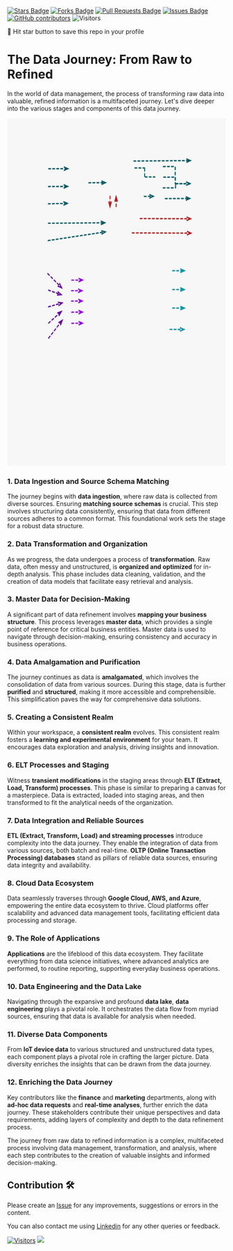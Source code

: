 <a href="https://github.com/drshahizan/HPDP/stargazers"><img src="https://img.shields.io/github/stars/drshahizan/HPDP" alt="Stars Badge"/></a>
<a href="https://github.com/drshahizan/HPDP/network/members"><img src="https://img.shields.io/github/forks/drshahizan/HPDP" alt="Forks Badge"/></a>
<a href="https://github.com/drshahizan/HPDP/pulls"><img src="https://img.shields.io/github/issues-pr/drshahizan/HPDP" alt="Pull Requests Badge"/></a>
<a href="https://github.com/drshahizan/HPDP/issues"><img src="https://img.shields.io/github/issues/drshahizan/HPDP" alt="Issues Badge"/></a>
<a href="https://github.com/drshahizan/HPDP/graphs/contributors"><img alt="GitHub contributors" src="https://img.shields.io/github/contributors/drshahizan/Python_Tutorial?color=2b9348"></a>
![Visitors](https://api.visitorbadge.io/api/visitors?path=https%3A%2F%2Fgithub.com%2Fdrshahizan%2FHPDP&labelColor=%23d9e3f0&countColor=%23697689&style=flat)

🌟 Hit star button to save this repo in your profile

# The Data Journey: From Raw to Refined

In the world of data management, the process of transforming raw data into valuable, refined information is a multifaceted journey. Let's dive deeper into the various stages and components of this data journey.

<p align="center">
<img src="../images/data_journey.gif"  height="800" />
</p>

### **1. Data Ingestion and Source Schema Matching**

The journey begins with **data ingestion**, where raw data is collected from diverse sources. Ensuring **matching source schemas** is crucial. This step involves structuring data consistently, ensuring that data from different sources adheres to a common format. This foundational work sets the stage for a robust data structure.

### **2. Data Transformation and Organization**

As we progress, the data undergoes a process of **transformation**. Raw data, often messy and unstructured, is **organized and optimized** for in-depth analysis. This phase includes data cleaning, validation, and the creation of data models that facilitate easy retrieval and analysis.

### **3. Master Data for Decision-Making**

A significant part of data refinement involves **mapping your business structure**. This process leverages **master data**, which provides a single point of reference for critical business entities. Master data is used to navigate through decision-making, ensuring consistency and accuracy in business operations.

### **4. Data Amalgamation and Purification**

The journey continues as data is **amalgamated**, which involves the consolidation of data from various sources. During this stage, data is further **purified** and **structured**, making it more accessible and comprehensible. This simplification paves the way for comprehensive data solutions.

### **5. Creating a Consistent Realm**

Within your workspace, a **consistent realm** evolves. This consistent realm fosters a **learning and experimental environment** for your team. It encourages data exploration and analysis, driving insights and innovation.

### **6. ELT Processes and Staging**

Witness **transient modifications** in the staging areas through **ELT (Extract, Load, Transform) processes**. This phase is similar to preparing a canvas for a masterpiece. Data is extracted, loaded into staging areas, and then transformed to fit the analytical needs of the organization.

### **7. Data Integration and Reliable Sources**

**ETL (Extract, Transform, Load) and streaming processes** introduce complexity into the data journey. They enable the integration of data from various sources, both batch and real-time. **OLTP (Online Transaction Processing) databases** stand as pillars of reliable data sources, ensuring data integrity and availability.

### **8. Cloud Data Ecosystem**

Data seamlessly traverses through **Google Cloud, AWS, and Azure**, empowering the entire data ecosystem to thrive. Cloud platforms offer scalability and advanced data management tools, facilitating efficient data processing and storage.

### **9. The Role of Applications**

**Applications** are the lifeblood of this data ecosystem. They facilitate everything from data science initiatives, where advanced analytics are performed, to routine reporting, supporting everyday business operations.

### **10. Data Engineering and the Data Lake**

Navigating through the expansive and profound **data lake**, **data engineering** plays a pivotal role. It orchestrates the data flow from myriad sources, ensuring that data is available for analysis when needed.

### **11. Diverse Data Components**

From **IoT device data** to various structured and unstructured data types, each component plays a pivotal role in crafting the larger picture. Data diversity enriches the insights that can be drawn from the data journey.

### **12. Enriching the Data Journey**

Key contributors like the **finance** and **marketing** departments, along with **ad-hoc data requests** and **real-time analyses**, further enrich the data journey. These stakeholders contribute their unique perspectives and data requirements, adding layers of complexity and depth to the data refinement process.

The journey from raw data to refined information is a complex, multifaceted process involving data management, transformation, and analysis, where each step contributes to the creation of valuable insights and informed decision-making.

## Contribution 🛠️
Please create an [Issue](https://github.com/drshahizan/BDM/issues) for any improvements, suggestions or errors in the content.

You can also contact me using [Linkedin](https://www.linkedin.com/in/drshahizan/) for any other queries or feedback.

[![Visitors](https://api.visitorbadge.io/api/visitors?path=https%3A%2F%2Fgithub.com%2Fdrshahizan&labelColor=%23697689&countColor=%23555555&style=plastic)](https://visitorbadge.io/status?path=https%3A%2F%2Fgithub.com%2Fdrshahizan)
![](https://hit.yhype.me/github/profile?user_id=81284918)

